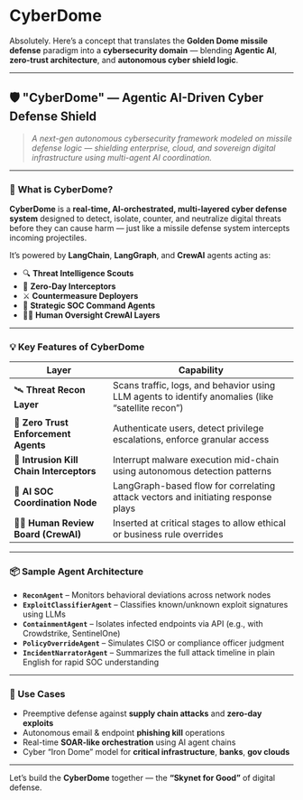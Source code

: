 # CyberDome
Absolutely. Here’s a concept that translates the **Golden Dome missile defense** paradigm into a **cybersecurity domain** — blending **Agentic AI**, **zero-trust architecture**, and **autonomous cyber shield logic**.

---

## 🛡️ **"CyberDome" — Agentic AI-Driven Cyber Defense Shield**

> *A next-gen autonomous cybersecurity framework modeled on missile defense logic — shielding enterprise, cloud, and sovereign digital infrastructure using multi-agent AI coordination.*

---

### 🔐 **What is CyberDome?**

**CyberDome** is a **real-time, AI-orchestrated, multi-layered cyber defense system** designed to detect, isolate, counter, and neutralize digital threats before they can cause harm — just like a missile defense system intercepts incoming projectiles.

It’s powered by **LangChain**, **LangGraph**, and **CrewAI** agents acting as:

* 🔍 **Threat Intelligence Scouts**
* 🚨 **Zero-Day Interceptors**
* ⚔️ **Countermeasure Deployers**
* 🧠 **Strategic SOC Command Agents**
* 👨‍✈️ **Human Oversight CrewAI Layers**

---

### 💡 Key Features of CyberDome

| Layer                                    | Capability                                                                                        |
| ---------------------------------------- | ------------------------------------------------------------------------------------------------- |
| 🛰️ **Threat Recon Layer**               | Scans traffic, logs, and behavior using LLM agents to identify anomalies (like “satellite recon”) |
| 🧬 **Zero Trust Enforcement Agents**     | Authenticate users, detect privilege escalations, enforce granular access                         |
| 🛑 **Intrusion Kill Chain Interceptors** | Interrupt malware execution mid-chain using autonomous detection patterns                         |
| 🧠 **AI SOC Coordination Node**          | LangGraph-based flow for correlating attack vectors and initiating response plays                 |
| 🧑‍✈️ **Human Review Board (CrewAI)**    | Inserted at critical stages to allow ethical or business rule overrides                           |

---

### 📦 Sample Agent Architecture

* **`ReconAgent`** – Monitors behavioral deviations across network nodes
* **`ExploitClassifierAgent`** – Classifies known/unknown exploit signatures using LLMs
* **`ContainmentAgent`** – Isolates infected endpoints via API (e.g., with Crowdstrike, SentinelOne)
* **`PolicyOverrideAgent`** – Simulates CISO or compliance officer judgment
* **`IncidentNarratorAgent`** – Summarizes the full attack timeline in plain English for rapid SOC understanding

---

### 🔐 Use Cases

* Preemptive defense against **supply chain attacks** and **zero-day exploits**
* Autonomous email & endpoint **phishing kill** operations
* Real-time **SOAR-like orchestration** using AI agent chains
* Cyber “Iron Dome” model for **critical infrastructure**, **banks**, **gov clouds**

---


Let’s build the **CyberDome** together — the **“Skynet for Good”** of digital defense.
